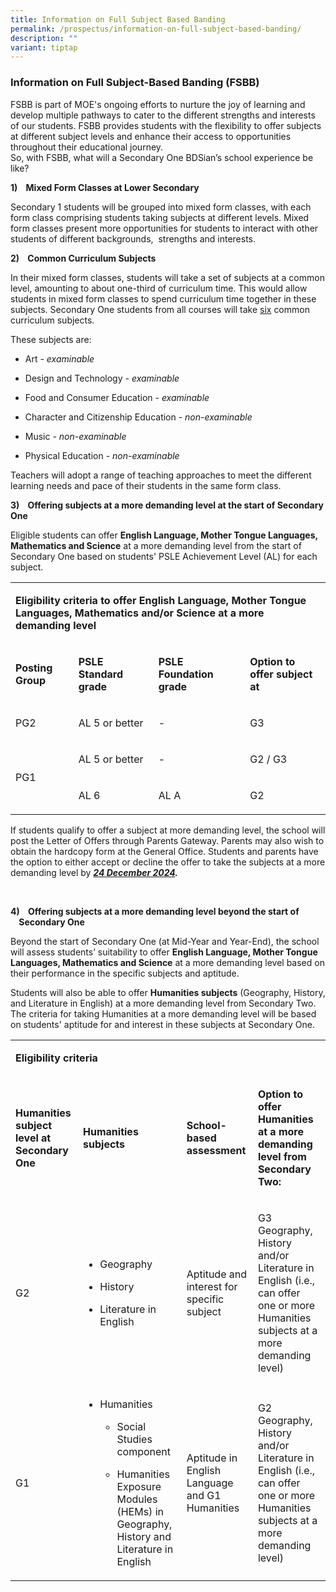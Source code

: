 ```yaml
---
title: Information on Full Subject Based Banding
permalink: /prospectus/information-on-full-subject-based-banding/
description: ""
variant: tiptap
---
```

<h3>Information on Full Subject-Based Banding (FSBB)</h3>
<p>FSBB is part of MOE's ongoing efforts to nurture the joy of learning and
develop multiple pathways to cater to the different strengths and interests
of our students. FSBB provides students with the flexibility to offer subjects
at different subject levels and enhance their access to opportunities throughout
their educational journey.
<br>So, with FSBB, what will a Secondary One BDSian’s school experience be
like?</p>
<p><strong>1)&nbsp;&nbsp;&nbsp; Mixed Form Classes at Lower Secondary</strong>
</p>
<p>Secondary 1 students will be grouped into mixed form classes, with each
form class comprising students taking subjects at different levels. Mixed
form classes present more opportunities for students to interact with other
students of different backgrounds,&nbsp; strengths and interests.</p>
<p><strong>2)&nbsp;&nbsp;&nbsp; Common Curriculum Subjects</strong>
</p>
<p>In their mixed form classes, students will take a set of subjects at a
common level, amounting to about one-third of curriculum time. This would
allow students in mixed form classes to spend curriculum time together
in these subjects. Secondary One students from all courses will take <u>six</u> common
curriculum subjects.</p>
<p>These subjects are:</p>
<ul data-tight="true" class="tight">
<li>
<p>Art <em>- examinable</em>
</p>
</li>
<li>
<p>Design and Technology <em>- examinable</em>
</p>
</li>
<li>
<p>Food and Consumer Education <em>- examinable</em>
</p>
</li>
<li>
<p>Character and Citizenship Education <em>- non-examinable</em>
</p>
</li>
<li>
<p>Music <em>- non-examinable</em>
</p>
</li>
<li>
<p>Physical Education <em>- non-examinable</em>
</p>
</li>
</ul>
<p>Teachers will adopt a range of teaching approaches to meet the different
learning needs and pace of their students in the same form class.</p>
<p><strong>3)&nbsp;&nbsp;&nbsp; Offering subjects at a more demanding level at the start of Secondary One</strong>
</p>
<p>Eligible students can offer <strong>English Language, Mother Tongue Languages, Mathematics and Science</strong>&nbsp;at
a more demanding level from the start of Secondary One based on students'
PSLE Achievement Level (AL) for each subject.</p>
<table style="minWidth: 100px">
<colgroup>
<col>
<col>
<col>
<col>
</colgroup>
<tbody>
<tr>
<td rowspan="1" colspan="4">
<p><strong>Eligibility criteria to offer English Language, Mother Tongue Languages, Mathematics and/or Science at a more demanding level</strong>
</p>
</td>
</tr>
<tr>
<td rowspan="1" colspan="1">
<p><strong>Posting Group</strong>
</p>
</td>
<td rowspan="1" colspan="1">
<p><strong>PSLE Standard grade</strong>
</p>
</td>
<td rowspan="1" colspan="1">
<p><strong>PSLE Foundation grade</strong>
</p>
</td>
<td rowspan="1" colspan="1">
<p><strong>Option to offer subject at</strong>
</p>
</td>
</tr>
<tr>
<td rowspan="1" colspan="1">
<p>PG2</p>
</td>
<td rowspan="1" colspan="1">
<p>AL 5 or better</p>
</td>
<td rowspan="1" colspan="1">
<p>-</p>
</td>
<td rowspan="1" colspan="1">
<p>G3</p>
</td>
</tr>
<tr>
<td rowspan="2" colspan="1">
<p>PG1</p>
</td>
<td rowspan="1" colspan="1">
<p>AL 5 or better</p>
</td>
<td rowspan="1" colspan="1">
<p>-</p>
</td>
<td rowspan="1" colspan="1">
<p>G2 / G3</p>
</td>
</tr>
<tr>
<td rowspan="1" colspan="1">
<p>AL 6</p>
</td>
<td rowspan="1" colspan="1">
<p>AL A</p>
</td>
<td rowspan="1" colspan="1">
<p>G2</p>
</td>
</tr>
</tbody>
</table>
<p>If students qualify to offer a subject at more demanding level, the school
will post the Letter of Offers through Parents Gateway. Parents may also
wish to obtain the hardcopy form at the General Office. Students and parents
have the option to either accept or decline the offer to take the subjects
at a more demanding level by <strong><em><u>24 December 2024</u>.</em></strong>
</p>
<p>&nbsp;</p>
<p><strong>4)&nbsp;&nbsp;&nbsp; Offering subjects at a more demanding level beyond the start of &nbsp;&nbsp;&nbsp;&nbsp;Secondary One</strong>
</p>
<p>Beyond the start of Secondary One (at Mid-Year and Year-End), the school
will assess students’ suitability to offer <strong>English Language, Mother Tongue Languages, Mathematics and Science</strong>&nbsp;at
a more demanding level based on their performance in the specific subjects
and aptitude.</p>
<p>Students will also be able to offer <strong>Humanities subjects</strong>&nbsp;(Geography,
History, and Literature in English) at a more demanding level from Secondary
Two. The criteria for taking Humanities at a more demanding level will
be based on students' aptitude for and interest in these subjects at Secondary
One.</p>
<table style="minWidth: 100px">
<colgroup>
<col>
<col>
<col>
<col>
</colgroup>
<tbody>
<tr>
<td rowspan="1" colspan="4">
<p><strong>Eligibility criteria</strong>
</p>
</td>
</tr>
<tr>
<td rowspan="1" colspan="1">
<p><strong>Humanities subject level at Secondary One</strong>
</p>
</td>
<td rowspan="1" colspan="1">
<p><strong>Humanities subjects</strong>
</p>
</td>
<td rowspan="1" colspan="1">
<p><strong>School-based assessment</strong>
</p>
</td>
<td rowspan="1" colspan="1">
<p><strong>Option to offer Humanities at a more demanding level from Secondary Two:</strong>
</p>
</td>
</tr>
<tr>
<td rowspan="1" colspan="1">
<p>G2</p>
</td>
<td rowspan="1" colspan="1">
<ul data-tight="true" class="tight">
<li>
<p>Geography</p>
</li>
<li>
<p>History</p>
</li>
<li>
<p>Literature in English</p>
</li>
</ul>
</td>
<td rowspan="1" colspan="1">
<p>Aptitude and interest for specific subject</p>
</td>
<td rowspan="1" colspan="1">
<p>G3 Geography, History and/or Literature in English (i.e., can offer one
or more Humanities subjects at a more demanding level)</p>
</td>
</tr>
<tr>
<td rowspan="1" colspan="1">
<p>G1</p>
</td>
<td rowspan="1" colspan="1">
<ul data-tight="true" class="tight">
<li>
<p>Humanities</p>
<ul data-tight="true" class="tight">
<li>
<p>Social Studies component</p>
</li>
<li>
<p>Humanities Exposure Modules (HEMs) in Geography, History and Literature
in English</p>
</li>
</ul>
</li>
</ul>
</td>
<td rowspan="1" colspan="1">
<p>Aptitude in English Language and G1 Humanities</p>
</td>
<td rowspan="1" colspan="1">
<p>G2 Geography, History and/or Literature in English (i.e., can offer one
or more Humanities subjects at a more demanding level)</p>
</td>
</tr>
</tbody>
</table>
<p></p>
<p></p>
<p></p>
<p></p>